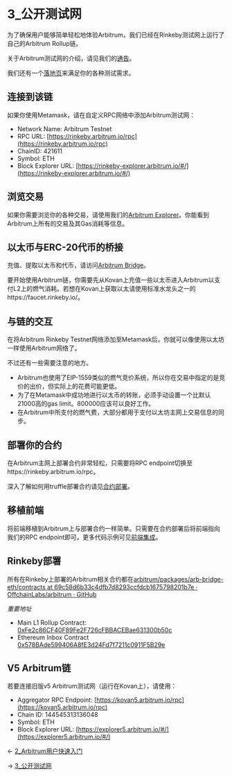 # 3_公开测试网


为了确保用户能够简单轻松地体验Arbitrum，我们已经在Rinkeby测试网上运行了自己的Arbitrum Rollup链。

关于Arbitrum测试网的介绍，请见我们的[通告](https://medium.com/offchainlabs/arbitrum-rollup-testnet-full-featured-and-open-to-all-da3255b562ea)。

我们还有一个[落地页](https://arbitrum.io/testnet/)来满足你的各种测试需求。

## 连接到该链
如果你使用Metamask，请在自定义RPC网络中添加Arbitrum测试网：
* Network Name: Arbitrum Testnet
* RPC URL:  [https://rinkeby.arbitrum.io/rpc](https://rinkeby.arbitrum.io/rpc) 
* ChainID: 421611
* Symbol: ETH
* Block Explorer URL:  [https://rinkeby-explorer.arbitrum.io/#/](https://rinkeby-explorer.arbitrum.io/#/) 

## 浏览交易
如果你需要浏览你的各种交易，请使用我们的[Arbitrum Explorer](https://rinkeby-explorer.arbitrum.io/#/)。你能看到Arbitrum上所有的交易及其Gas消耗等信息。

## 以太币与ERC-20代币的桥接
充值、提取以太币和代币，请访问[Arbitrum Bridge](https://bridge.arbitrum.io/)。

要开始使用Arbitrum链，你需要先从Kovan上充值一些以太币进入Arbitrum以支付L2上的燃气消耗。若想在Kovan上获取以太请使用标准水龙头之一的https://faucet.rinkeby.io/。

## 与链的交互
在将Arbitrum Rinkeby Testnet网络添加至Metamask后，你就可以像使用以太坊一样使用Arbitrum网络了。

不过还有一些需要注意的地方。

* Arbitrum也使用了EIP-1559类似的燃气竞价系统，所以你在交易中指定的是竞价的出价，但实际上的花费可能更低。
* 为了在Metamask中成功地进行以太币的转账，必须手动设置一个比默认21000高的gas limit。800000应该可以良好工作。
* 在Arbitrum中所支付的燃气费，大部分都用于支付以太坊主网上交易信息的同步。


## 部署你的合约
在Arbitrum主网上部署合约非常轻松，只需要将RPC endpoint切换至https://rinkeby.arbitrum.io/rpc。

深入了解如何用truffle部署合约请见[合约部署](./合约部署.md)。

## 移植前端
将前端移植到Arbitrum上与部署合约一样简单。只需要在合约部署后将前端指向我们的RPC endpoint即可。更多代码示例可见[前端集成](./前端集成.md)。



## Rinkeby部署
所有在Rinkeby上部署的Arbitrum相关合约都在[arbitrum/packages/arb-bridge-eth/contracts at 69c58d6b33c4dfb7d8293ccfdcb1675798201b7e · OffchainLabs/arbitrum · GitHub](https://github.com/OffchainLabs/arbitrum/tree/69c58d6b33c4dfb7d8293ccfdcb1675798201b7e/packages/arb-bridge-eth/contracts)

*重要地址*

* Main L1 Rollup Contract:  [0xFe2c86CF40F89Fe2F726cFBBACEBae631300b50c](https://rinkeby.etherscan.io/address/0xFe2c86CF40F89Fe2F726cFBBACEBae631300b50c) 
* Ethereum Inbox Contract  [0x578BAde599406A8fE3d24Fd7f7211c0911F5B29e](https://rinkeby.etherscan.io/address/0x578BAde599406A8fE3d24Fd7f7211c0911F5B29e) 


## V5 Arbitrum链
若要连接旧版v5 Arbitrum测试网（运行在Kovan上），请使用：

* Aggregator RPC Endpoint:  [https://kovan5.arbitrum.io/rpc](https://kovan5.arbitrum.io/rpc) 
* Chain ID: 144545313136048
* Symbol: ETH
* Block Explorer URL:  [https://explorer5.arbitrum.io/#/](https://explorer5.arbitrum.io/#/) 



← [2_Arbitrum用户快速入门](2_Arbitrum用户快速入门.md)

→ [3_公开测试网](3_公开测试网.md)